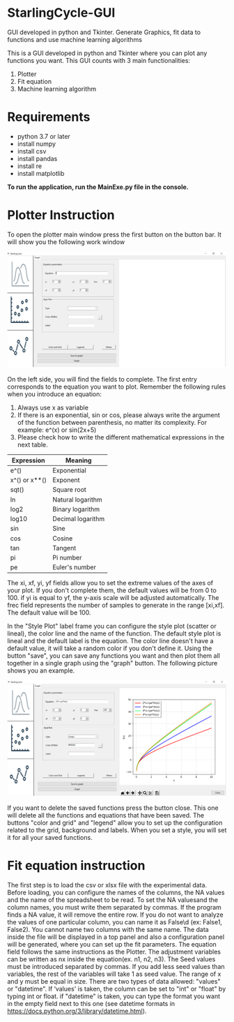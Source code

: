# StarlingCycle-GUI
GUI developed in python and Tkinter. Generate Graphics, fit data to functions and use machine learning algorithms

This is a GUI developed in python and Tkinter where you can plot any functions you want. This GUI counts with 3 main functionalities:
1. Plotter
2. Fit equation
3. Machine learning algorithm

# Requirements

- python 3.7 or later
- install numpy 
- install csv
- install pandas 
- install re 
- install matplotlib 

**To run the application, run the MainExe.py file in the console.**

# Plotter Instruction
To open the plotter main window press the first button on the button bar. It will show you the following work window

![Image text](example1.png)

On the left side, you will find the fields to complete. The first entry  corresponds to the equation you want to plot.
Remember the following rules when you introduce an equation:
1. Always use x as variable
2. If there is an exponential, sin or cos, please always write the argument of the function between parenthesis, no matter its complexity. For example: e^(x) or sin(2x+5)
3. Please check how to write the different mathematical expressions in the next table.

| Expression | Meaning |
| ------------- | ------------- |
| e^() | Exponential |
| x^() or x**()  | Exponent |
| sqt()  | Square root |
| ln  | Natural logarithm |
| log2  | Binary logarithm |
| log10  | Decimal logarithm |
| sin  | Sine |
| cos  | Cosine |
| tan  | Tangent |
| pi  | Pi number |
| pe  | Euler's number |

The xi, xf, yi, yf fields allow you to set the extreme values of the axes of your plot. If you don't complete them, the default values will be from 0 to 100. if yi is equal to yf, the y-axis scale will be adjusted automatically. The frec field represents the number of samples to generate in the range [xi,xf]. The default value will be 100. 

In the "Style Plot" label frame you can configure the style plot (scatter or lineal), the color line and the name of the function. The default style plot is lineal and the default label is the equation. The color line doesn't have a default value, it will take a random color if you don't define it.
Using the button "save", you can save any functions you want and then plot them all together in a single graph using the "graph" button. The following picture shows you an example.

![Image text](example2.png)

If you want to delete the saved functions press the button close. This one will delete all the functions and equations that have been saved.
The buttons "color and grid" and "legend" allow you to set up the configuration related to the grid, background and labels. When you set a style, you will set it for all your saved functions.

# Fit equation instruction

The first step is to load the csv or xlsx file with the experimental data. Before loading, you can configure the names of the columns, the NA values ​​and the name of the spreadsheet to be read. To set the NA values ​​and the column names, you must write them separated by commas. If the program finds a NA value, it will remove the entire row. If you do not want to analyze the values of one particular column, you can name it as False\d (ex: False1, False2). You cannot name two columns with the same name.
The data inside the file will be displayed in a top panel and also a configuration panel will be generated, where you can set up the fit parameters. The equation field follows the same instructions as the Plotter. The adjustment variables can be written as nx inside the equation(ex. n1, n2, n3). The Seed values ​​must be  introduced separated by commas. If you add less seed values than variables, the rest of the variables will take 1 as seed value. 
The range of x and y must be equal in size. There are two types of data allowed: "values" ​​or "datetime". If ‘values' ​​is taken, the column can be set to "int" or "float" by typing int or float. if "datetime" is taken, you can type the format you want in the empty field next to this one (see datetime formats in https://docs.python.org/3/library/datetime.html).











